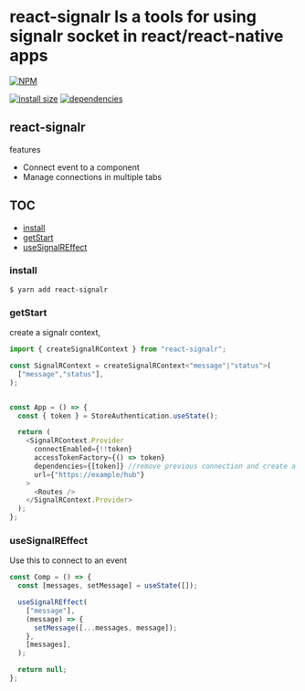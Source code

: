 # react-signalr Is a tools for using signalr socket in react/react-native apps

[![NPM](https://nodei.co/npm/react-signalr.png)](https://nodei.co/npm/react-signalr/)

[![install size](https://packagephobia.now.sh/badge?p=react-signalr)](https://packagephobia.now.sh/result?p=react-signalr) [![dependencies](https://david-dm.org/poolkhord/react-signalr.svg)](https://david-dm.org/poolkhord/react-signalr.svg)

## react-signalr

features

- Connect event to a component
- Manage connections in multiple tabs

## TOC

- [install](#install)
- [getStart](#getStart)
- [useSignalREffect](#useSignalREffect)

### install

`$ yarn add react-signalr`

### getStart

create a signalr context,

```js
import { createSignalRContext } from "react-signalr";

const SignalRContext = createSignalRContext<"message"|"status">(
  ["message","status"],
);


const App = () => {
  const { token } = StoreAuthentication.useState();

  return (
    <SignalRContext.Provider
      connectEnabled={!!token}
      accessTokenFactory={() => token}
      dependencies={[token]} //remove previous connection and create a new connection if changed
      url={"https://example/hub"}
    >
      <Routes />
    </SignalRContext.Provider>
  );
};
```

### useSignalREffect

Use this to connect to an event

```js
const Comp = () => {
  const [messages, setMessage] = useState([]);

  useSignalREffect(
    ["message"],
    (message) => {
      setMessage([...messages, message]);
    },
    [messages],
  );

  return null;
};
```
